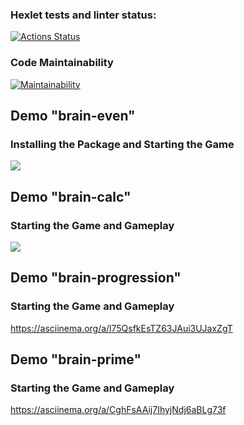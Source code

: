 ### Hexlet tests and linter status:
[![Actions Status](https://github.com/Odevlysh/python-project-49/actions/workflows/hexlet-check.yml/badge.svg)](https://github.com/Odevlysh/python-project-49/actions)

### Code Maintainability
[![Maintainability](https://api.codeclimate.com/v1/badges/30399b8dfa9273fa8ab5/maintainability)](https://codeclimate.com/github/Odevlysh/python-project-49/maintainability)

## Demo "brain-even"
### Installing the Package and Starting the Game
<a href="https://asciinema.org/a/T8pyVXUB12t3pWmcOrrCLymVJ" target="_blank"><img src="https://asciinema.org/a/T8pyVXUB12t3pWmcOrrCLymVJ.svg" /></a>

## Demo "brain-calc"
### Starting the Game and Gameplay
<a href="https://asciinema.org/a/tTyc4uKcPbz8WjzzYKvjE6pH2" target="_blank"><img src="https://asciinema.org/a/tTyc4uKcPbz8WjzzYKvjE6pH2.svg" /></a>

## Demo "brain-progression"
### Starting the Game and Gameplay
https://asciinema.org/a/l75QsfkEsTZ63JAui3UJaxZgT

## Demo "brain-prime"
### Starting the Game and Gameplay
https://asciinema.org/a/CghFsAAij7IhyjNdj6aBLg73f
